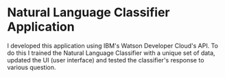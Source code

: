 # Natural Language Classifier Application

I developed this application using IBM's Watson Developer Cloud's API.
To do this I trained the Natural Language Classifier with a unique set of data, updated the UI (user interface) and tested the classifier's response to various question. 
